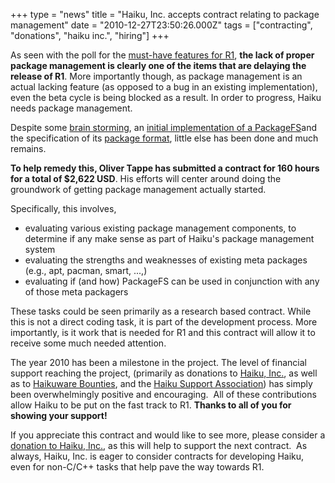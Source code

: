 +++
type = "news"
title = "Haiku, Inc. accepts contract relating to package management"
date = "2010-12-27T23:50:26.000Z"
tags = ["contracting", "donations", "haiku inc.", "hiring"]
+++

As seen with the poll for the <a href="https://dev.haiku-os.org/wiki/FutureHaikuFeatures">must-have features for R1</a>, <strong>the lack of proper package management is clearly one of the items that are delaying the release of R1</strong>. More importantly though, as package management is an actual lacking feature (as opposed to a bug in an existing implementation), even the beta cycle is being blocked as a result. In order to progress, Haiku needs package management.
<!--more-->
Despite some <a href="https://dev.haiku-os.org/wiki/PackageManagerIdeas">brain storming</a>, an <a href="https://dev.haiku-os.org/browser/haiku/trunk/src/add-ons/kernel/file_systems/packagefs">initial implementation of a PackageFS</a>and the specification of its <a href="https://dev.haiku-os.org/wiki/PackageFormat">package format</a>, little else has been done and much remains. 
 
<strong>To help remedy this, Oliver Tappe has submitted a contract for 160 hours for a total of $2,622 USD</strong>. His efforts will center around doing the groundwork of getting package management actually started. 
 
Specifically, this involves, 
<ul>
<li>evaluating various existing package management components, to determine if any make sense as part of Haiku's package management system</li>
<li>evaluating the strengths and weaknesses of existing meta packages (e.g., apt, pacman, smart, ...,)</li>
<li>evaluating if (and how) PackageFS can be used in conjunction with any of those meta packagers</li>
</ul>
 
These tasks could be seen primarily as a research based contract. While this is not a direct coding task, it is part of the development process. More importantly, is it work that is needed for R1 and this contract will allow it to receive some much needed attention.
 
The year 2010 has been a milestone in the project. The level of financial support reaching the project, (primarily as donations to <a href="http://www.haiku-inc.org">Haiku, Inc.</a>, as well as to <a href="http://haikuware.com/bounties">Haikuware Bounties</a>, and the <a href="http://haiku-support-association.org/index-eng.html">Haiku Support Association</a>) has simply been overwhelmingly positive and encouraging.  All of these contributions allow Haiku to be put on the fast track to R1. <strong>Thanks to all of you for showing your support!</strong> 

If you appreciate this contract and would like to see more, please consider a <a href="http://www.haiku-inc.org/donations.html">donation to Haiku, Inc.</a>, as this will help to support the next contract.  As always, Haiku, Inc. is eager to consider contracts for developing Haiku, even for non-C/C++ tasks that help pave the way towards R1.
